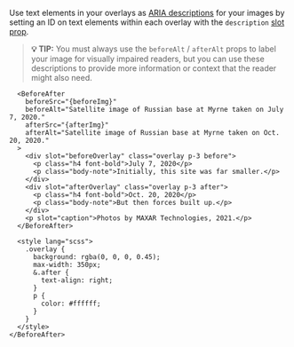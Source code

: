 Use text elements in your overlays as [ARIA descriptions](https://developer.mozilla.org/en-US/docs/Web/Accessibility/ARIA/Attributes/aria-describedby) for your images by setting an ID on text elements within each overlay with the `description` [slot prop](https://svelte.dev/tutorial/slot-props).

> **💡 TIP:** You must always use the `beforeAlt` / `afterAlt` props to label your image for visually impaired readers, but you can use these descriptions to provide more information or context that the reader might also need.

```svelte
  <BeforeAfter
    beforeSrc="{beforeImg}"
    beforeAlt="Satellite image of Russian base at Myrne taken on July 7, 2020."
    afterSrc="{afterImg}"
    afterAlt="Satellite image of Russian base at Myrne taken on Oct. 20, 2020."
  >
    <div slot="beforeOverlay" class="overlay p-3 before">
      <p class="h4 font-bold">July 7, 2020</p>
      <p class="body-note">Initially, this site was far smaller.</p>
    </div>
    <div slot="afterOverlay" class="overlay p-3 after">
      <p class="h4 font-bold">Oct. 20, 2020</p>
      <p class="body-note">But then forces built up.</p>
    </div>
    <p slot="caption">Photos by MAXAR Technologies, 2021.</p>
  </BeforeAfter>

  <style lang="scss">
    .overlay {
      background: rgba(0, 0, 0, 0.45);
      max-width: 350px;
      &.after {
        text-align: right;
      }
      p {
        color: #ffffff;
      }
    }
  </style>
</BeforeAfter>
```
